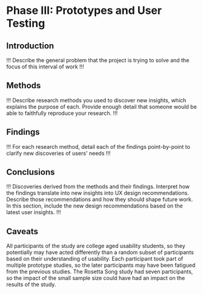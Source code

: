 # Phase III: Prototypes and User Testing

## Introduction

!!! Describe the general problem that the project is trying to solve and the focus of this interval of work !!!

## Methods

!!! Describe research methods you used to discover new insights, which explains the purpose of each. Provide enough detail that someone would be able to faithfully reproduce your research. !!!

## Findings

!!! For each research method, detail each of the findings point-by-point to clarify new discoveries of users' needs !!!

## Conclusions

!!! Discoveries derived from the methods and their findings. Interpret how the findings translate into new insights into UX design recommendations. Describe those recommendations and how they should shape future work. In this section, include the new design recommendations based on the latest user insights. !!!

## Caveats

All participants of the study are college aged usability students, so they potentially may have acted differently than a random subset of participants based on their understanding of usability. Each participant took part of multiple prototype studies, so the later participants may have been fatigued from the previous studies. The Rosetta Song study had seven participants, so the impact of the small sample size could have had an impact on the results of the study.
